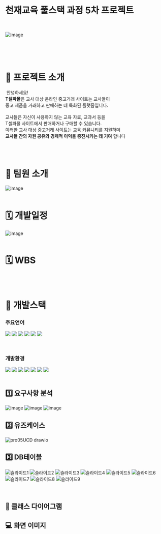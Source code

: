 # 천재교육 풀스택 과정 5차 프로젝트 
<br/>

![image](https://github.com/kuyejin/project5/assets/65212187/75cb2a11-c981-4f77-887b-1ec2a63a4f14)



&nbsp;&nbsp;&nbsp;&nbsp;&nbsp;&nbsp;&nbsp;&nbsp;&nbsp;&nbsp;&nbsp;&nbsp;&nbsp;&nbsp;&nbsp;&nbsp;&nbsp;&nbsp;&nbsp;&nbsp;&nbsp;&nbsp;&nbsp;&nbsp;&nbsp;&nbsp;&nbsp;&nbsp;&nbsp;&nbsp;&nbsp;&nbsp;&nbsp;&nbsp;&nbsp;&nbsp;&nbsp;&nbsp;&nbsp;&nbsp;&nbsp;&nbsp;&nbsp;&nbsp;&nbsp;&nbsp;&nbsp;&nbsp;&nbsp;&nbsp;&nbsp;&nbsp;&nbsp;&nbsp;&nbsp;&nbsp;&nbsp;&nbsp;&nbsp;&nbsp;
​
<br/><br/>
​
# 📂 프로젝트 소개 
​
안녕하세요! <br/>
**T셀파몰**은 교사 대상 온라인 중고거래 사이트는 교사들이 <br/>
중고 제품을 거래하고 판매하는 데 특화된 플랫폼입니다.
​<br/><br/>
교사들은 자신이 사용하지 않는 교육 자료, 교과서 등을 <br/>
T셀파몰 사이트에서 판매하거나 구매할 수 있습니다.  <br/>
이러한 교사 대상 중고거래 사이트는 교육 커뮤니티를 지원하며 <br/>
**교사들 간의 자원 공유와 경제적 이익을 증진시키는 데 기여** 합니다
 <br/> <br/>
 

<br/>



  # 👤 팀원 소개
![image](https://github.com/kuyejin/project5/assets/65212187/f975c7d2-d75a-46b0-bd52-81e7846b6f63)
​
<br/>
​
# 🗓 개발일정
![image](https://github.com/kuyejin/project5/assets/65212187/77b42c9f-506c-4ecc-8049-1d44a1079854)
<br/>
​
# 🗓 WBS


<br/>
​

#  🔨 개발스택

### 주요언어
<img  src="https://img.shields.io/badge/java-007396?style=for-the-badge&logo=java&logoColor=white"> <img  src="https://img.shields.io/badge/html5-E34F26?style=for-the-badge&logo=html5&logoColor=white"> <img  src="https://img.shields.io/badge/css-1572B6?style=for-the-badge&logo=css3&logoColor=white"> <img  src="https://img.shields.io/badge/javascript-F7DF1E?style=for-the-badge&logo=javascript&logoColor=black"> <img src="https://img.shields.io/badge/jquery-0769AD?style=for-the-badge&logo=jquery&logoColor=white"> <img src="https://img.shields.io/badge/bulma-00D0B1?style=for-the-badge&logo=bulma&logoColor=white">
 
​
​
​
​
​
​
### 개발환경
<img src="https://img.shields.io/badge/spring-6DB33F?style=for-the-badge&logo=spring&logoColor=white"> <img  src="https://img.shields.io/badge/apache tomcat-F8DC75?style=for-the-badge&logo=apachetomcat&logoColor=white"> <img  src="https://img.shields.io/badge/github-181717?style=for-the-badge&logo=github&logoColor=white">
<img  src="https://img.shields.io/badge/git-F05032?style=for-the-badge&logo=git&logoColor=white">
<img  src="https://img.shields.io/badge/intellijidea-6A5FBB?style=for-the-badge&logo=intellijidea&logoColor=white"> <img  src="https://img.shields.io/badge/mariaDB-003545?style=for-the-badge&logo=mariaDB&logoColor=white">  <img  src="https://img.shields.io/badge/figma-%23F24E1E.svg?style=for-the-badge&logo=figma&logoColor=white"> 
​
<br/>
​




## 1️⃣ 요구사항 분석
![image](https://github.com/kuyejin/project5/assets/65212187/b5b67f15-44eb-49c8-b361-6afa73a056c1)
![image](https://github.com/kuyejin/project5/assets/65212187/6cac4113-98c0-4074-83de-457710d05214)
![image](https://github.com/kuyejin/project5/assets/65212187/735dff78-7bf1-4171-8d83-33d209c3f24b)
<br/>

## 2️⃣ 유즈케이스
![pro05UCD drawio](https://github.com/kuyejin/project5/assets/65212187/4b590444-fa60-4e50-96d1-1616a3e27858)
<br/>

## 3️⃣ DB테이블
![슬라이드1](https://github.com/kuyejin/project5/assets/65212187/dd18eded-87f9-40de-832e-8defb9650058)
![슬라이드2](https://github.com/kuyejin/project5/assets/65212187/e1d6a62a-cd61-4ea5-a6e9-34f47c2f2090)
![슬라이드3](https://github.com/kuyejin/project5/assets/65212187/161df27f-540f-49da-857d-efe85fedde58)
![슬라이드4](https://github.com/kuyejin/project5/assets/65212187/5fa3a7e8-5d30-45ac-834f-30b340679169)
![슬라이드5](https://github.com/kuyejin/project5/assets/65212187/1ba6a366-eefd-4c63-81d4-2ecf41063637)
![슬라이드6](https://github.com/kuyejin/project5/assets/65212187/2f11d2fd-1ac4-499f-9d1c-d250f2de1137)
![슬라이드7](https://github.com/kuyejin/project5/assets/65212187/7379c897-2109-48db-baba-04390f4b159d)
![슬라이드8](https://github.com/kuyejin/project5/assets/65212187/8741e076-dc3b-4ace-997c-aba2acef94ef)
![슬라이드9](https://github.com/kuyejin/project5/assets/65212187/273850ed-9ce4-4b86-a85d-a9266e26da2d)

<br/>

## 📐  클래스 다이어그램


##  💻 화면 이미지
​
